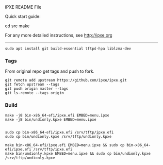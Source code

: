 iPXE README File

Quick start guide:

   cd src
   make

For any more detailed instructions, see http://ipxe.org

---

```
sudo apt install git build-essential tftpd-hpa liblzma-dev
```

### Tags

From original repo get tags and push to fork.

```
git remote add upstream https://github.com/ipxe/ipxe.git
git fetch upstream --tags
git push origin master --tags
git ls-remote --tags origin
```
### Build

```
make -j8 bin-x86_64-efi/ipxe.efi EMBED=menu.ipxe
make -j8 bin/undionly.kpxe EMBED=menu.ipxe 


sudo cp bin-x86_64-efi/ipxe.efi /srv/tftp/ipxe.efi
sudo cp bin/undionly.kpxe /srv/tftp/undionly.kpxe

```

```
make bin-x86_64-efi/ipxe.efi EMBED=menu.ipxe && sudo cp bin-x86_64-efi/ipxe.efi /srv/tftp/ipxe.efi
make bin/undionly.kpxe EMBED=menu.ipxe && sudo cp bin/undionly.kpxe /srv/tftp/undionly.kpxe
```
